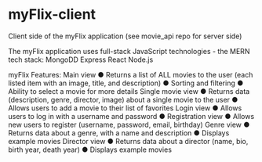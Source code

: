 # myFlix-client
Client side of the myFlix application (see movie_api repo for server side)

The myFlix application uses full-stack JavaScript technologies - the MERN tech stack:
MongoDD
Express
React
Node.js

myFlix Features:
Main view
● Returns a list of ALL movies to the user (each listed item with an image, title, and description)
● Sorting and filtering
● Ability to select a movie for more details
Single movie view
● Returns data (description, genre, director, image) about a single movie to the user
● Allows users to add a movie to their list of favorites
Login view
● Allows users to log in with a username and password
● Registration view
● Allows new users to register (username, password, email, birthday)
Genre view
● Returns data about a genre, with a name and description
● Displays example movies
Director view
● Returns data about a director (name, bio, birth year, death year)
● Displays example movies